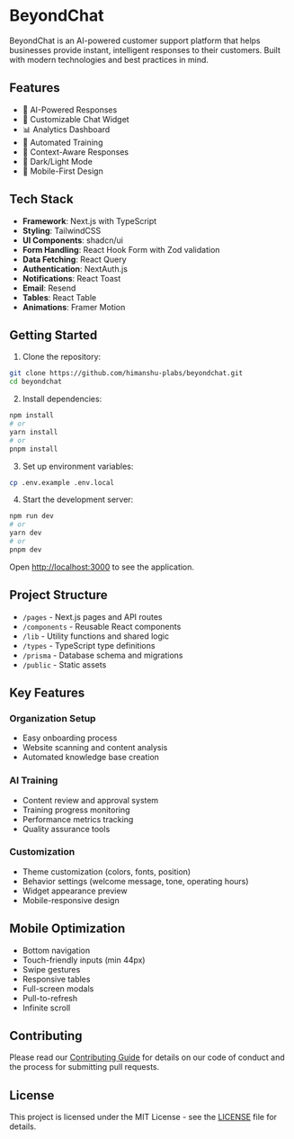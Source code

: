 # BeyondChat

BeyondChat is an AI-powered customer support platform that helps businesses provide instant, intelligent responses to their customers. Built with modern technologies and best practices in mind.

## Features

- 🤖 AI-Powered Responses
- 🎨 Customizable Chat Widget
- 📊 Analytics Dashboard
- 🔄 Automated Training
- 🎯 Context-Aware Responses
- 🌙 Dark/Light Mode
- 📱 Mobile-First Design

## Tech Stack

- **Framework**: Next.js with TypeScript
- **Styling**: TailwindCSS
- **UI Components**: shadcn/ui
- **Form Handling**: React Hook Form with Zod validation
- **Data Fetching**: React Query
- **Authentication**: NextAuth.js
- **Notifications**: React Toast
- **Email**: Resend
- **Tables**: React Table
- **Animations**: Framer Motion

## Getting Started

1. Clone the repository:

```bash
git clone https://github.com/himanshu-plabs/beyondchat.git
cd beyondchat
```

2. Install dependencies:

```bash
npm install
# or
yarn install
# or
pnpm install
```

3. Set up environment variables:

```bash
cp .env.example .env.local
```

4. Start the development server:

```bash
npm run dev
# or
yarn dev
# or
pnpm dev
```

Open [http://localhost:3000](http://localhost:3000) to see the application.

## Project Structure

- `/pages` - Next.js pages and API routes
- `/components` - Reusable React components
- `/lib` - Utility functions and shared logic
- `/types` - TypeScript type definitions
- `/prisma` - Database schema and migrations
- `/public` - Static assets

## Key Features

### Organization Setup

- Easy onboarding process
- Website scanning and content analysis
- Automated knowledge base creation

### AI Training

- Content review and approval system
- Training progress monitoring
- Performance metrics tracking
- Quality assurance tools

### Customization

- Theme customization (colors, fonts, position)
- Behavior settings (welcome message, tone, operating hours)
- Widget appearance preview
- Mobile-responsive design

## Mobile Optimization

- Bottom navigation
- Touch-friendly inputs (min 44px)
- Swipe gestures
- Responsive tables
- Full-screen modals
- Pull-to-refresh
- Infinite scroll

## Contributing

Please read our [Contributing Guide](CONTRIBUTING.md) for details on our code of conduct and the process for submitting pull requests.

## License

This project is licensed under the MIT License - see the [LICENSE](LICENSE) file for details.
